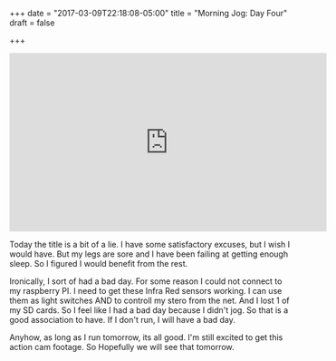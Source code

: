 +++
date = "2017-03-09T22:18:08-05:00"
title = "Morning Jog: Day Four"
draft = false

+++
<iframe width="560" height="315" src="https://www.youtube.com/embed/5e9BgI5Ui3U" frameborder="0" allowfullscreen></iframe>

Today the title is a bit of a lie.  I have some satisfactory excuses, but I wish I would have. But my legs are sore and I have been failing at getting enough sleep.  So I figured I would benefit from the rest.

Ironically, I sort of had a bad day.  For some reason I could not connect to my raspberry PI.  I need to get these Infra Red sensors working.  I can use them as light switches AND to controll my stero from the net.  And I lost 1 of my SD cards.  So I feel like I had a bad day because I didn't jog.  So that is a good association to have.  If I don't run, I will have a bad day.

Anyhow, as long as I run tomorrow, its all good.  I'm still excited to get this action cam footage.  So Hopefully we will see that tomorrow.
